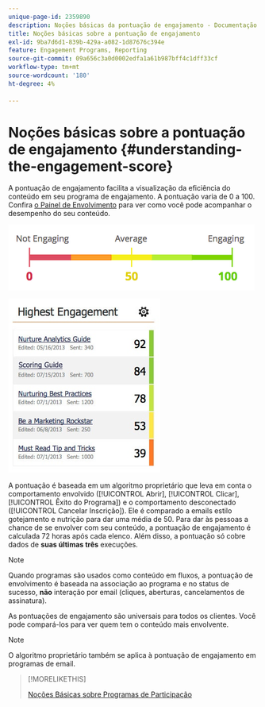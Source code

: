 ```yaml
---
unique-page-id: 2359890
description: Noções básicas da pontuação de engajamento - Documentação do Marketo - Documentação do produto
title: Noções básicas sobre a pontuação de engajamento
exl-id: 9ba7d6d1-839b-429a-a082-1d87676c394e
feature: Engagement Programs, Reporting
source-git-commit: 09a656c3a0d0002edfa1a61b987bff4c1dff33cf
workflow-type: tm+mt
source-wordcount: '180'
ht-degree: 4%

---
```


# Noções básicas sobre a pontuação de engajamento {#understanding-the-engagement-score}

A pontuação de engajamento facilita a visualização da eficiência do conteúdo em seu programa de engajamento. A pontuação varia de 0 a 100. Confira [o Painel de Envolvimento](/help/marketo/product-docs/email-marketing/drip-nurturing/reports-and-notifications/the-engagement-dashboard.md) para ver como você pode acompanhar o desempenho do seu conteúdo.

![](assets/image2014-9-25-16-3a24-3a54.png)

![](assets/highestengagementwidget.jpg)

A pontuação é baseada em um algoritmo proprietário que leva em conta o comportamento envolvido ([!UICONTROL Abrir], [!UICONTROL Clicar], [!UICONTROL Êxito do Programa]) e o comportamento desconectado ([!UICONTROL Cancelar Inscrição]). Ele é comparado a emails estilo gotejamento e nutrição para dar uma média de 50. Para dar às pessoas a chance de se envolver com seu conteúdo, a pontuação de engajamento é calculada 72 horas após cada elenco. Além disso, a pontuação só cobre dados de **suas últimas três** execuções.

>[!NOTE]
>
>Quando programas são usados como conteúdo em fluxos, a pontuação de envolvimento é baseada na associação ao programa e no status de sucesso, **não** interação por email (cliques, aberturas, cancelamentos de assinatura).

As pontuações de engajamento são universais para todos os clientes. Você pode compará-los para ver quem tem o conteúdo mais envolvente.

>[!NOTE]
>
>O algoritmo proprietário também se aplica à pontuação de engajamento em programas de email.

>[!MORELIKETHIS]
>
>[Noções Básicas sobre Programas de Participação](/help/marketo/product-docs/email-marketing/drip-nurturing/creating-an-engagement-program/understanding-engagement-programs.md)
